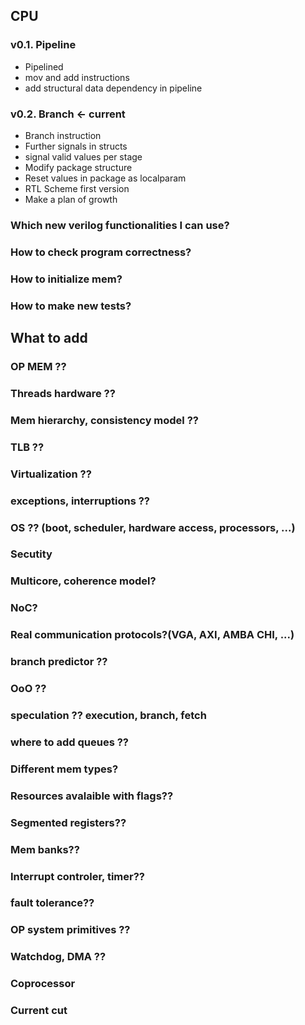 ## CPU

### v0.1. Pipeline
- Pipelined
- mov and add instructions
- add structural data dependency in pipeline

### v0.2. Branch <- current
- Branch instruction
- Further signals in structs
- signal valid values per stage
- Modify package structure
- Reset values in package as localparam
- RTL Scheme first version
- Make a plan of growth


### Which new verilog functionalities I can use?
### How to check program correctness?
### How to initialize mem?
### How to make new tests?

## What to add

### OP MEM ??
### Threads hardware ??
### Mem hierarchy, consistency model ??
### TLB ??
### Virtualization ??
### exceptions, interruptions ??
### OS ?? (boot, scheduler, hardware access, processors, ...)
### Secutity
### Multicore, coherence model?
### NoC?
### Real communication protocols?(VGA, AXI, AMBA CHI, ...)

### branch predictor ??
### OoO ??
### speculation ?? execution, branch, fetch
### where to add queues ??

### Different mem types?
### Resources avalaible with flags??
### Segmented registers??
### Mem banks??
### Interrupt controler, timer??

### fault tolerance??
### OP system primitives ??
### Watchdog, DMA ??

### Coprocessor
### Current cut